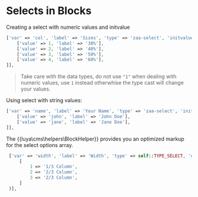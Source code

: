 # Selects in Blocks

Creating a select with numeric values and initvalue

```php
['var' => 'col', 'label' => 'Sizes', 'type' => 'zaa-select', 'initvalue' => 3, 'options' => [
    ['value' => 1, 'label' => '30%'],
    ['value' => 2, 'label' => '40%'],
    ['value' => 3, 'label' => '50%'],
    ['value' => 4, 'label' => '60%'],
]],
```

> Take care with the data types, do not use `"1"` when dealing with numeric values, use `1` instead otherwhise the type cast will change your values.

Using select with string values:

```php
['var' => 'name', 'label' => 'Your Name', 'type' => 'zaa-select', 'initvalue' => 'john', 'options' => [
    ['value' => 'john', 'label' => 'John Doe'],
    ['value' => 'jane', 'label' => 'Jane Doe'],
]],
```

The {{luya\cms\helpers\BlockHelper}} provides you an optimized markup for the select options array.

```php
 ['var' => 'width', 'label' => 'Width', 'type' => self::TYPE_SELECT, 'options' => BlockHelper::selectArrayOption(
     [
         1 => '1/3 Column',
         2 => '2/3 Column',
         3 => '2/3 Column',
     ]
 )],

 ```

